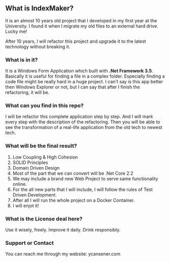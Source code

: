 ## What is IndexMaker?

It is an almost 10 years old project that I developed in my first year at the University. I found it when I migrate my old files to an external hard drive. Lucky me!

After 10 years, I will refactor this project and upgrade it to the latest technology without breaking it.

### What is in it?

It is a Windows Form Application which built with **.Net Framework 3.5**.
Basically it is useful for finding a file in a complex folder. Especially finding a code file might be really hard in a huge project.
I can't say is this app better then Windows Explorer or not, but I can say that after I finish the refactoring, it will be.

### What can you find in this repo?

I will be refactor this complete application step by step.
And I will mark every step with the description of the refactoring.
Then you will be able to see the transformation of a real-life application from the old tech to newest tech.

### What will be the final result?

1. Low Coupling & High Cohesion
2. SOLID Principles
3. Domain Driven Design
4. Most of the part that we can convert will be .Net Core 2.2
5. We may include a brand new Web Project to serve same functionality online.
6. For the all new parts that I will include, I will follow the rules of Test Driven Development.
7. After all I will run the whole project on a Docker Container.
8. I will enjot it!

### What is the License deal here?

Use it wisely, freely.
Improve it daily.
Drink responsibly.


### Support or Contact

You can reach me through my website: ycansener.com
